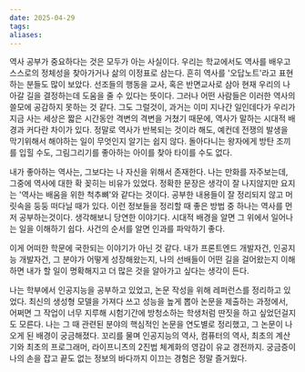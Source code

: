 ```yaml
---
date: 2025-04-29
tags: 
aliases:
---
```

역사 공부가 중요하다는 것은 모두가 아는 사실이다. 우리는 학교에서도 역사를 배우고 스스로의 정체성을 찾아가거나 삶의 이정표로 삼는다. 흔히 역사를 '오답노트'라고 표현하는 분들도 많이 보았다. 선조들의 행동을 교사, 혹은 반면교사로 삼아 현재 우리의 나아갈 길을 결정하는데 도움을 줄 수 있다는 뜻이다. 그러나 어떤 사람들은 이러한 역사의 쓸모에 공감하지 못하는 것 같다. 그도 그럴것이, 과거는 이미 지나간 일인데다가 우리가 지금 사는 세상은 짧은 시간동안 격변의 격변을 거쳤기 때문에, 역사가 말하는 시대적 배경과 커다란 차이가 있다. 정말로 역사가 반복되는 것이라 해도, 예컨데 전쟁의 발생을 막기위해서 해야하는 일이 무엇인지 알기는 쉽지 않다. 돌아다니는 왕자에게 방탄 조끼를 입힐 수도, 그림그리기를 좋아하는 아이를 찾아 타이를 수도 없다.

내가 좋아하는 역사는, 그보다는 나 자신을 위해서 존재한다. 나는 만화를 자주보는데, 그중에 역사에 대한 확 꽂히는 비유가 있었다. 정확한 문장은 생각이 잘 나지않지만 요지는 '역사는 배움을 위한 척추뼈'와 같다는 것이다. 공부한 내용들이 잘 정리되지 않고 머릿속을 둥둥 떠다닐 때가 있다. 이런 정보들을 정리할 때 좋은 방법 중 하나는 역사를 먼저 공부하는것이다. 생각해보니 당연한 이야기다. 시대적 배경을 알면 그 위에서 일어나는 일을 이해하기 쉽다. 사건의 순서를 알면 인과를 파악하기 좋다.

이게 어떠한 학문에 국한되는 이야기가 아닌 것 같다. 내가 프론트엔드 개발자건, 인공지능 개발자건, 그 분야가 어떻게 성장해왔는지, 나의 선배들이 어떤 길을 걸어왔는지 이해하면 내가 할 일이 명확해지고 더 많은 것을 알아가고 싶다는 생각이 든다. 

나는 학부에서 인공지능을 공부하고 있었고, 논문 작성을 위해 레퍼런스를 정리하고 있었다. 최신의 생성형 모델을 가져다 쓰고 성능을 높게 뽑아 논문을 제출하는 과정에서, 어쩌면 그 작업이 너무 지루해 시험기간에 방청소하는 학생처럼 딴짓을 하고 싶었던걸지도 모른다. 나는 그 때 관련된 분야의 핵심적인 논문을 연도별로 정리했고, 그 논문이 나오게 된 배경이 궁금해졌다. 꼬리를 물며 인공지능의 역사, 컴퓨터의 역사, 최초의 계산기와 최초의 프로그래머, 라이프니츠의 2진법 체계화의 영감이 유교 경전까지. 궁금증이 나의 손을 잡고 끝도 없는 정보의 바다까지 이끄는 경험은 정말 즐거웠다.





